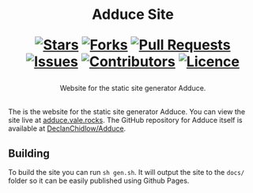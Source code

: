 <div align="center">
<h1>
  Adduce Site
  
  [![Stars](https://img.shields.io/github/stars/DeclanChidlow/Adduce-Site?style=flat-square&logoColor=white)](https://github.com/DeclanChidlow/Adduce-Site/stargazers)
  [![Forks](https://img.shields.io/github/forks/DeclanChidlow/Adduce-Site?style=flat-square&logoColor=white)](https://github.com/DeclanChidlow/Adduce-Site/network/members)
  [![Pull Requests](https://img.shields.io/github/issues-pr/DeclanChidlow/Adduce-Site?style=flat-square&logoColor=white)](https://github.com/DeclanChidlow/Adduce-Site/pulls)
  [![Issues](https://img.shields.io/github/issues/DeclanChidlow/Adduce-Site?style=flat-square&logoColor=white)](https://github.com/DeclanChidlow/Adduce-Site/issues)
  [![Contributors](https://img.shields.io/github/contributors/DeclanChidlow/Adduce-Site?style=flat-square&logoColor=white)](https://github.com/DeclanChidlow/Adduce-Site/graphs/contributors)
  [![Licence](https://img.shields.io/github/license/DeclanChidlow/Adduce-Site?style=flat-square&logoColor=white)](https://github.com/DeclanChidlow/Adduce-Site/blob/main/LICENCE)
</h1>
Website for the static site generator Adduce.
</div>
<br/>

The is the website for the static site generator Adduce. You can view the site live at [adduce.vale.rocks](https://adduce.vale.rocks). The GitHub repository for Adduce itself is available at [DeclanChidlow/Adduce](https://github.com/DeclanChidlow/Adduce).

## Building
To build the site you can run `sh gen.sh`. It will output the site to the `docs/` folder so it can be easily published using Github Pages.
